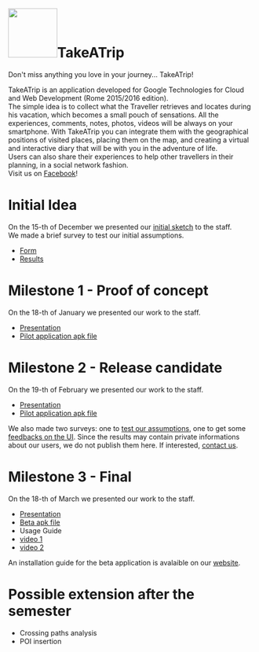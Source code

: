 # <img src="http://www.katadoryu.it/images/TakeATrip/Logo/LogoDef.png" width="100" height="100" />TakeATrip
Don't miss anything you love in your journey... TakeATrip!

TakeATrip is an application developed for Google Technologies for Cloud and Web Development (Rome 2015/2016 edition).  
The simple idea is to collect what the Traveller retrieves and locates during his vacation, which becomes a small pouch of sensations. All the experiences, comments, notes, photos, videos will be always on your smartphone. With TakeATrip you can integrate them with the geographical positions of visited places, placing them on the map, and creating a virtual and interactive diary that will be with you in the adventure of life.  
Users can also share their experiences to help other travellers in their planning, in a social network fashion.  
Visit us on [Facebook](https://www.facebook.com/TakeATripAndroid/?ref=aymt_homepage_panel)!

# Initial Idea
On the 15-th of December we presented our [initial sketch](https://drive.google.com/file/d/0B4uEjaaHKUzgeWdneS1fOWw4SVk/view?usp=sharing) to the staff.  
We made a brief survey to test our initial assumptions.
* [Form](http://goo.gl/forms/hjVDd3tLq2)
* [Results](https://docs.google.com/forms/d/1n9uKqaEmyjwLud_UkX-K7g0x_Mleak6ntySzlvlE-xI/viewanalytics)

# Milestone 1 - Proof of concept
On the 18-th of January we presented our work to the staff.
* [Presentation](https://docs.google.com/presentation/d/1oUxrE7MvjF3iiSTZJ4JnhBqiNBq5Y4CpGUfvBVxPjV8/edit?usp=sharing)
* [Pilot application apk file](https://drive.google.com/a/studenti.uniroma1.it/file/d/0B0FHkIijDk2ha1pvZ1o4VGItanc/view?usp=sharing)

# Milestone 2 - Release candidate
On the 19-th of February we presented our work to the staff.
* [Presentation](https://docs.google.com/presentation/d/1QJUTDbCPyc6PR4Ms3TFggA5m_Axndc-uoDIx34e4W8Q/edit?usp=sharing)
* [Pilot application apk file](https://drive.google.com/open?id=0B-jeZ3u4QMn1dlVic2xxV3g2aW8)

We also made two surveys: one to [test our assumptions](https://docs.google.com/forms/d/1Zv56_v1ZuZZqiHn8yTgUw28Aner85m9wxontsFKDkhw/viewform), one to get some [feedbacks on the UI](https://docs.google.com/forms/d/1ofDH0Io4UXvVyn-AbiNeVzTNlRk-w-k3x8bMZiSMni4/viewform). Since the results may contain private informations about our users, we do not publish them here. If interested, [contact us](mailto:apptakeatrip@gmail.com).

# Milestone 3 - Final
On the 18-th of March we presented our work to the staff.
* [Presentation](https://drive.google.com/file/d/0B0FHkIijDk2hSGVPdHA3RTFFajg/view?usp=sharing)
* [Beta apk file](https://drive.google.com/file/d/0B0FHkIijDk2hOVRkdFg2bVNyTVk/view?usp=sharing)
* Usage Guide
 * [video 1](https://drive.google.com/file/d/0B0FHkIijDk2hZEZXcXNaSVFDbjA/view?usp=sharing)
 * [video 2](https://drive.google.com/file/d/0B0FHkIijDk2heFpIZUM5SHplX00/view?usp=sharing)

An installation guide for the beta application is avalaible on our [website](https://www.takeatrip.altervista.org).

# Possible extension after the semester
* Crossing paths analysis
* POI insertion
